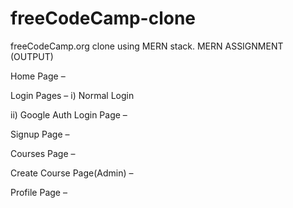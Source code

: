 # freeCodeCamp-clone
freeCodeCamp.org clone using MERN stack.
MERN ASSIGNMENT (OUTPUT)

Home Page –


Login Pages – i) Normal Login

ii) Google Auth Login Page –



Signup Page – 




Courses Page –




Create Course Page(Admin) –



Profile Page –






